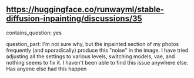 ## https://huggingface.co/runwayml/stable-diffusion-inpainting/discussions/35

contains_question: yes

question_part: I'm not sure why, but the inpainted section of my photos frequently (and sporadically) produce this "noise" in the image. I have tried adjusting all the settings to various levels, switching models, vae, and nothing seems to fix it. I haven't been able to find this issue anywhere else. Has anyone else had this happen